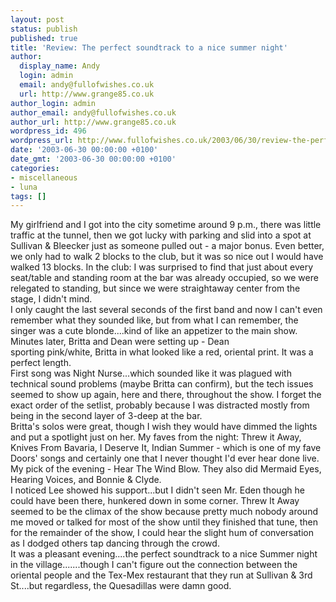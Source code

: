 ```yaml
---
layout: post
status: publish
published: true
title: 'Review: The perfect soundtrack to a nice summer night'
author:
  display_name: Andy
  login: admin
  email: andy@fullofwishes.co.uk
  url: http://www.grange85.co.uk
author_login: admin
author_email: andy@fullofwishes.co.uk
author_url: http://www.grange85.co.uk
wordpress_id: 496
wordpress_url: http://www.fullofwishes.co.uk/2003/06/30/review-the-perfect-soundtrack-to-a-nice-summer-night/
date: '2003-06-30 00:00:00 +0100'
date_gmt: '2003-06-30 00:00:00 +0100'
categories:
- miscellaneous
- luna
tags: []
---
```

<p>My girlfriend and I got into the city sometime around 9 p.m., there was little traffic at the tunnel, then we got lucky with parking and slid into a spot at Sullivan & Bleecker just as someone pulled out - a major bonus. Even better, we only had to walk 2 blocks to the club, but it was so nice out I would have walked 13 blocks. In the club: I was surprised to find that just about every seat/table and standing room at the bar was already occupied, so we were relegated to standing, but since we were straightaway center from the stage, I didn't mind. <br />I only caught the last several seconds of the first band and now I can't even remember what they sounded like, but from what I can remember, the singer was a cute blonde....kind of like an appetizer to the main show. Minutes later, Britta and Dean were setting up - Dean<br />sporting pink/white, Britta in what looked like a red, oriental print. It was a perfect length.<br />First song was Night Nurse...which sounded like it was plagued with technical sound problems (maybe Britta can confirm), but the tech issues seemed to show up again, here and there, throughout the show. I forget the exact order of the setlist, probably because I was distracted mostly from being in the second layer of 3-deep at the bar.<br />Britta's solos were great, though I wish they would have dimmed the lights and put a spotlight just on her. My faves from the night: Threw it Away, Knives From Bavaria, I Deserve It, Indian Summer - which is one of my fave Doors' songs and certainly one that I never thought I'd ever hear done live. My pick of the evening - Hear The Wind Blow. They also did Mermaid Eyes, Hearing Voices, and Bonnie & Clyde.<br />I noticed Lee showed his support...but I didn't seen Mr. Eden though he could have been there, hunkered down in some corner. Threw It Away seemed to be the climax of the show because pretty much nobody around me moved or talked for most of the show until they finished that tune, then for the remainder of the show, I could hear the slight hum of conversation as I dodged others tap dancing through the crowd.<br />It was a pleasant evening....the perfect soundtrack to a nice Summer night in the village.......though I can't figure out the connection between the oriental people and the Tex-Mex restaurant that they run at Sullivan & 3rd  St....but regardless, the Quesadillas were damn good.</p>
